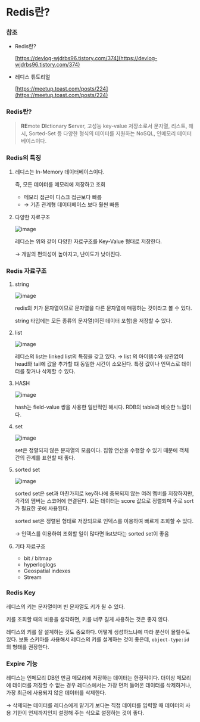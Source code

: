 # Redis란?

### 참조

- Redis란?
    
    [https://devlog-wjdrbs96.tistory.com/374](https://devlog-wjdrbs96.tistory.com/374)
    
- 레디스 튜토리얼
    
    [https://meetup.toast.com/posts/224](https://meetup.toast.com/posts/224)
    

### Redis란?

> **RE**mote **DI**ctionary **S**erver, 고성능 key-value 저장소로서 문자열, 리스트, 해시, Sorted-Set 등 다양한 형식의 데이터를 지원하는 NoSQL, 인메모리 데이터베이스이다.
> 

### Redis의 특징

1. 레디스는 In-Memory 데이터베이스이다.
    
    즉, 모든 데이터를 메모리에 저장하고 조회
    
    - 메모리 접근이 디스크 접근보다 빠름
    - → 기존 관계형 데이터베이스 보다 훨씬 빠름
2. 다양한 자료구조
    
    ![image](https://user-images.githubusercontent.com/108508730/197576482-09e808b9-9903-468a-947c-f7e96fb73e63.png)
    
    레디스는 위와 같이 다양한 자료구조를 Key-Value 형태로 저장한다.
    
    → 개발의 편의성이 높아지고, 난이도가 낮아진다.
    

### Redis 자료구조

1. string
    
    ![image](https://user-images.githubusercontent.com/108508730/197576537-1c7f433c-38d0-4017-84b3-aa98047d4d61.png)
    
    redis의 키가 문자열이므로 문자열을 다른 문자열에 매핑하는 것이라고 볼 수 있다.
    
    string 타입에는 모든 종류의 문자열(이진 데이터 포함)을 저장할 수 있다.
    
2. list
    
    ![image](https://user-images.githubusercontent.com/108508730/197576640-d9877592-3f6c-4edf-9a18-42d1889e9399.png)
    
    레디스의 list는 linked list의 특징을 갖고 있다. → list 의 아이템수와 상관없이 head와 tail에 값을 추가할 떄 동일한 시간이 소요된다. 특정 값이나 인덱스로 데이터를 찾거나 삭제할 수 있다.
    
3. HASH
    
    ![image](https://user-images.githubusercontent.com/108508730/197576715-7a5aad28-ced5-4623-bd00-86d774848931.png)
    
    hash는 field-value 쌍을 사용한 일반적인 해시다. RDB의 table과 비슷한 느낌이다.
    
4. set
    
    ![image](https://user-images.githubusercontent.com/108508730/197576764-480fc953-f028-464c-9c23-e9269cc5377b.png)
    
    set은 정렬되지 않은 문자열의 모음이다. 집합 연산을 수행할 수 있기 때문에 객체 간의 관계를 표현할 때 좋다.
    
5. sorted set
    
    ![image](https://user-images.githubusercontent.com/108508730/197576806-f93a162a-7576-42a2-b2da-2fcd34efe9cc.png)
    
    sorted set은 set과 마찬가지로 key하나에 중복되지 않는 여러 멤버를 저장하지만, 각각의 멤버는 스코어에 연결된다. 모든 데이터는 score 값으로 정렬되며 주로 sort가 필요한 곳에 사용된다.
    
    sorted set은 정렬된 형태로 저장되므로 인덱스를 이용하여 빠르게 조회할 수 있다.
    
    → 인덱스를 이용하여 조회할 일이 많다면 list보다는 sorted set이 좋음
    
6. 기타 자료구조
    - bit / bitmap
    - hyperloglogs
    - Geospatial indexes
    - Stream
    

### Redis Key

레디스의 키는 문자열이며 빈 문자열도 키가 될 수 있다.

키를 조회할 때의 비용을 생각하면, 키를 너무 길게 사용하는 것은 좋지 않다.

레디스의 키를 잘 설계하는 것도 중요하다. 어떻게 생성하느냐에 따라 분산이 몰릴수도 있다. 보통 스키마를 사용해서 레디스의 키를 설계하는 것이 좋은데, `object-type:id` 의 형태를 권장한다.

### Expire 기능

레디스는 인메모리 DB인 만큼 메모리에 저장하는 데이터는 한정적이다. 더이상 메모리에 데이터를 저장할 수 없는 경우 레디스에서는 가장 먼저 들어온 데이터를 삭제하거나, 가장 최근에 사용되지 않은 데이터를 삭제한다.

→ 삭제되는 데이터를 레디스에게 맡기기 보다는 직접 데이터를 입력할 때 데이터의 사용 기한이 언제까지인지 설정해 주는 식으로 설정하는 것이 좋다.
